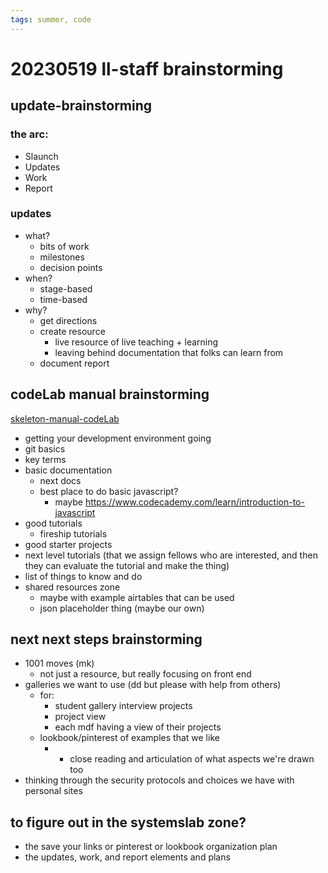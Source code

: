 ```yaml
---
tags: summer, code
---
```

# 20230519 ll-staff brainstorming
## update-brainstorming
### the arc:
* Slaunch
* Updates
* Work
* Report

### updates
* what?
    * bits of work
    * milestones
    * decision points
* when?
    * stage-based
    * time-based
* why?
    * get directions
    * create resource
        * live resource of live teaching + learning
        * leaving behind documentation that folks can learn from
    * document report
## codeLab manual brainstorming
[skeleton-manual-codeLab](/sU3MRIs5Tr6omzz3gLr0Mg)
* getting your development environment going
* git basics
* key terms
* basic documentation 
    * next docs
    * best place to do basic javascript?
        * maybe https://www.codecademy.com/learn/introduction-to-javascript
* good tutorials
    * fireship tutorials
* good starter projects
* next level tutorials (that we assign fellows who are interested, and then they can evaluate the tutorial and make the thing)
* list of things to know and do
* shared resources zone
    * maybe with example airtables that can be used
    * json placeholder thing (maybe our own)


## next next steps brainstorming
* 1001 moves (mk)
    * not just a resource, but really focusing on front end
* galleries we want to use (dd but please with help from others)
    * for:
        * student gallery interview projects
        * project view
        * each mdf having a view of their projects
    * lookbook/pinterest of examples that we like
        * + close reading and articulation of what aspects we're drawn too
* thinking through the security protocols and choices we have with personal sites

## to figure out in the systemslab zone?
* the save your links or pinterest or lookbook organization plan
* the updates, work, and report elements and plans 